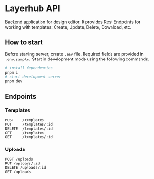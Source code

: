 # Layerhub API

Backend application for design editor. It provides Rest Endpoints for working with templates: Create, Update, Delete, Download, etc.

## How to start

Before starting server, create `.env` file. Required fields are provided in `.env.sample.`
Start in development mode using the following commands.

```sh
# install dependencies
pnpm i
# start development server
pnpm dev
```

## Endpoints

### Templates

```
POST    /templates
PUT     /templates/:id
DELETE  /templates/:id
GET     /templates
GET     /templates/:id

```

### Uploads

```
POST /uploads
PUT /uploads/:id
DELETE /uploads/:id
GET /uploads
```

